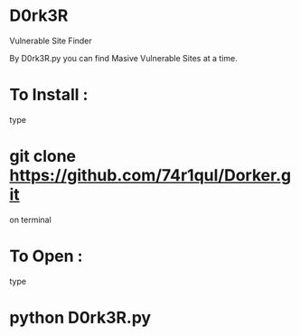 # D0rk3R
Vulnerable Site Finder

By D0rk3R.py you can find Masive Vulnerable Sites at a time.

# To Install :
type
# git clone https://github.com/74r1qul/Dorker.git 
on terminal

# To Open :
type
# python D0rk3R.py


